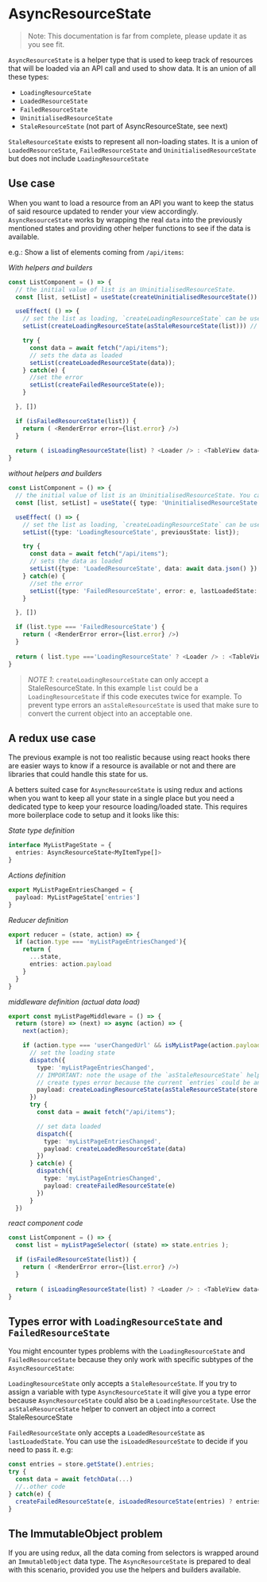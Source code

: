 # AsyncResourceState

>Note: This documentation is far from complete, please update it as you see fit.

`AsyncResourceState` is a helper type that is used to keep track of resources that will be loaded via an API call and used to show data. It is an union of all these types:

* `LoadingResourceState`
* `LoadedResourceState`
* `FailedResourceState`
* `UninitialisedResourceState`
* `StaleResourceState` (not part of AsyncResourceState, see next)

`StaleResourceState` exists to represent all non-loading states. It is a union of `LoadedResourceState`, `FailedResourceState` and `UninitialisedResourceState` but does not include `LoadingResourceState`

## Use case

When you want to load a resource from an API you want to keep the status of said resource updated to render your view accordingly. `AsyncResourceState` works by wrapping the real `data` into the previously mentioned states and providing other helper functions to see if the data is available.

e.g.: Show a list of elements coming from `/api/items`:

*With helpers and builders*

```typescript
const ListComponent = () => {
  // the initial value of list is an UninitialisedResourceState. 
  const [list, setList] = useState(createUninitialisedResourceState())

  useEffect( () => {
    // set the list as loading, `createLoadingResourceState` can be used for this as well
    setList(createLoadingResourceState(asStaleResourceState(list))) // see NOTE 1

    try {
      const data = await fetch("/api/items");
      // sets the data as loaded
      setList(createLoadedResourceState(data));
    } catch(e) {
      //set the error
      setList(createFailedResourceState(e));
    }

  }, [])

  if (isFailedResourceState(list)) {
    return ( <RenderError error={list.error} />)
  }
  
  return ( isLoadingResourceState(list) ? <Loader /> : <TableView data={list.data} ) 
}
```

*without helpers and builders*

```typescript
const ListComponent = () => {
  // the initial value of list is an UninitialisedResourceState. You can also use the `createUninitialisedResourceState` helper for this
  const [list, setList] = useState({ type: 'UninitialisedResourceState'})

  useEffect( () => {
    // set the list as loading, `createLoadingResourceState` can be used for this as well
    setList({type: 'LoadingResourceState', previousState: list});

    try {
      const data = await fetch("/api/items");
      // sets the data as loaded
      setList({type: 'LoadedResourceState', data: await data.json() })
    } catch(e) {
      //set the error
      setList({type: 'FailedResourceState', error: e, lastLoadedState: list })
    }

  }, [])

  if (list.type === 'FailedResourceState') {
    return ( <RenderError error={list.error} />)
  }
  
  return ( list.type ==='LoadingResourceState' ? <Loader /> : <TableView data={list.data} ) 
}

```

> *NOTE 1*: `createLoadingResourceState` can only accept a StaleResourceState. In this example `list` could be a `LoadingResourceState` if this code executes twice for example. To prevent type errors an `asStaleResourceState` is used that make sure to convert the current object into an acceptable one.

## A redux use case

The previous example is not too realistic because using react hooks there are easier ways to know if a resource is available or not and there are libraries that could handle this state for us. 

A betters suited case for `AsyncResourceState` is using redux and actions when you want to keep all your state in a single place but you need a dedicated type to keep your resource loading/loaded state. This requires more boilerplace code to setup and it looks like this:


*State type definition*
```typescript
interface MyListPageState = {
  entries: AsyncResourceState<MyItemType[]>
}
```

*Actions definition*
```typescript
export MyListPageEntriesChanged = {
  payload: MyListPageState['entries']
}
```

*Reducer definition*
```typescript
export reducer = (state, action) => {
  if (action.type === 'myListPageEntriesChanged'){
    return {
      ...state,
      entries: action.payload
    }
  }
}
```

*middleware definition (actual data load)*
```typescript
export const myListPageMiddleware = () => {
  return (store) => (next) => async (action) => {
    next(action);

    if (action.type === 'userChangedUrl' && isMyListPage(action.payload)) {
      // set the loading state
      dispatch({
        type: 'myListPageEntriesChanged',
        // IMPORTANT: note the usage of the `asStaleResourceState` helper. Otherwise this will
        // create types error because the current `entries` could be another LoadingResourceState
        payload: createLoadingResourceState(asStaleResourceState(store.getState().entries));
      })
      try {
        const data = await fetch("/api/items");

        // set data loaded
        dispatch({
          type: 'myListPageEntriesChanged',
          payload: createLoadedResourceState(data)
        })
      } catch(e) {
        dispatch({
          type: 'myListPageEntriesChanged',
          payload: createFailedResourceState(e)
        })
      }
  })
```

*react component code*
```typescript
const ListComponent = () => {
  const list = myListPageSelector( (state) => state.entries );

  if (isFailedResourceState(list)) {
    return ( <RenderError error={list.error} />)
  }
  
  return ( isLoadingResourceState(list) ? <Loader /> : <TableView data={list.data} ) 
}
```

## Types error with `LoadingResourceState` and `FailedResourceState`

You might encounter types problems with the `LoadingResourceState` and `FailedResourceState` because they only work with specific subtypes of the `AsyncResourceState`:

`LoadingResourceState` only accepts a `StaleResourceState`. If you try to assign a variable with type `AsyncResourceState` it will give you a type error because `AsyncResourceState` could also be a `LoadingResourceState`. Use the `asStaleResourceState` helper to convert an object into a correct StaleResourceState

`FailedResourceState` only accepts a `LoadedResourceState` as `lastLoadedState`. You can use the `isLoadedResourceState` to decide if you need to pass it. e.g:


```typescript
const entries = store.getState().entries;
try {
  const data = await fetchData(...)
  //..other code
} catch(e) {
  createFailedResourceState(e, isLoadedResourceState(entries) ? entries : undefined);
}

```

## The ImmutableObject problem

If you are using redux, all the data coming from selectors is wrapped around an `ImmutableObject` data type. The `AsyncResourceState` is prepared to deal with this scenario, provided you use the helpers and builders available.


